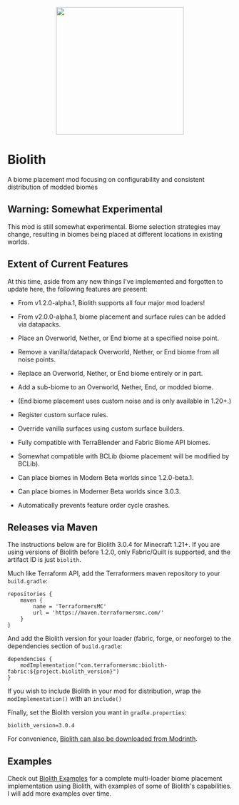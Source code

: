 <p align="center"><a href="https://modrinth.com/mod/biolith"><img height="286" width="286" src="./images/biolith.png" /></a></p>

# Biolith
A biome placement mod focusing on configurability and consistent
distribution of modded biomes

## Warning: Somewhat Experimental

This mod is still somewhat experimental.  Biome selection strategies may change,
resulting in biomes being placed at different locations in existing worlds.

## Extent of Current Features

At this time, aside from any new things I've implemented and forgotten
to update here, the following features are present:

* From v1.2.0-alpha.1, Biolith supports all four major mod loaders!
* From v2.0.0-alpha.1, biome placement and surface rules can be added via datapacks.

* Place an Overworld, Nether, or End biome at a specified noise point.
* Remove a vanilla/datapack Overworld, Nether, or End biome from all noise points.
* Replace an Overworld, Nether, or End biome entirely or in part.
* Add a sub-biome to an Overworld, Nether, End, or modded biome.
* (End biome placement uses custom noise and is only available in 1.20+.)

* Register custom surface rules.
* Override vanilla surfaces using custom surface builders.

* Fully compatible with TerraBlender and Fabric Biome API biomes.
* Somewhat compatible with BCLib (biome placement will be modified by BCLib).
* Can place biomes in Modern Beta worlds since 1.2.0-beta.1.
* Can place biomes in Moderner Beta worlds since 3.0.3.
* Automatically prevents feature order cycle crashes.

## Releases via Maven

The instructions below are for Biolith 3.0.4 for Minecraft 1.21+.  If you are
using versions of Biolith before 1.2.0, only Fabric/Quilt is supported, and
the artifact ID is just `biolith`.

Much like Terraform API, add the Terraformers maven repository to your `build.gradle`:

```
repositories {
    maven {
        name = 'TerraformersMC'
        url = 'https://maven.terraformersmc.com/'
    }
}
```

And add the Biolith version for your loader (fabric, forge, or neoforge)
to the dependencies section of `build.gradle`:

```
dependencies {
    modImplementation("com.terraformersmc:biolith-fabric:${project.biolith_version}")
}
```

If you wish to include Biolith in your mod for distribution, wrap the `modImplementation()` with an `include()`

Finally, set the Biolith version you want in `gradle.properties`:

```
biolith_version=3.0.4
```

For convenience, [Biolith can also be downloaded from Modrinth](https://modrinth.com/mod/biolith).

## Examples

Check out [Biolith Examples](https://github.com/gniftygnome/biolith-examples)
for a complete multi-loader biome placement implementation using Biolith,
with examples of some of Biolith's capabilities.  I will add more examples
over time.
